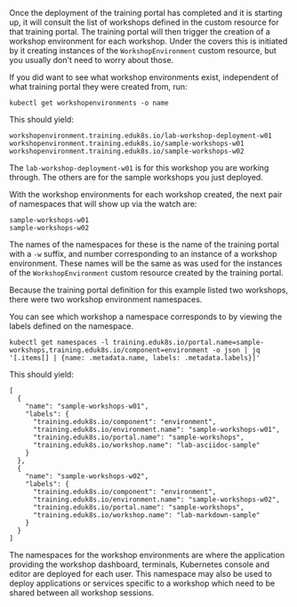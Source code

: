 Once the deployment of the training portal has completed and it is starting up, it will consult the list of workshops defined in the custom resource for that training portal. The training portal will then trigger the creation of a workshop environment for each workshop. Under the covers this is initiated by it creating instances of the `WorkshopEnvironment` custom resource, but you usually don't need to worry about those.

If you did want to see what workshop environments exist, independent of what training portal they were created from, run:

```execute
kubectl get workshopenvironments -o name
```

This should yield:

```
workshopenvironment.training.eduk8s.io/lab-workshop-deployment-w01
workshopenvironment.training.eduk8s.io/sample-workshops-w01
workshopenvironment.training.eduk8s.io/sample-workshops-w02
```

The `lab-workshop-deployment-w01` is for this workshop you are working through. The others are for the sample workshops you just deployed.

With the workshop environments for each workshop created, the next pair of namespaces that will show up via the watch are:

```
sample-workshops-w01 
sample-workshops-w02
```

The names of the namespaces for these is the name of the training portal with a `-w` suffix, and number corresponding to an instance of a workshop environment. These names will be the same as was used for the instances of the `WorkshopEnvironment` custom resource created by the training portal.

Because the training portal definition for this example listed two workshops, there were two workshop environment namespaces.

You can see which workshop a namespace corresponds to by viewing the labels defined on the namespace.

```execute
kubectl get namespaces -l training.eduk8s.io/portal.name=sample-workshops,training.eduk8s.io/component=environment -o json | jq '[.items[] | {name: .metadata.name, labels: .metadata.labels}]'
```

This should yield:

```
[
  {
    "name": "sample-workshops-w01",
    "labels": {
      "training.eduk8s.io/component": "environment",
      "training.eduk8s.io/environment.name": "sample-workshops-w01",
      "training.eduk8s.io/portal.name": "sample-workshops",
      "training.eduk8s.io/workshop.name": "lab-asciidoc-sample"
    }
  },
  {
    "name": "sample-workshops-w02",
    "labels": {
      "training.eduk8s.io/component": "environment",
      "training.eduk8s.io/environment.name": "sample-workshops-w02",
      "training.eduk8s.io/portal.name": "sample-workshops",
      "training.eduk8s.io/workshop.name": "lab-markdown-sample"
    }
  }
]
```

The namespaces for the workshop environments are where the application providing the workshop dashboard, terminals, Kubernetes console and editor are deployed for each user. This namespace may also be used to deploy applications or services specific to a workshop which need to be shared between all workshop sessions.
